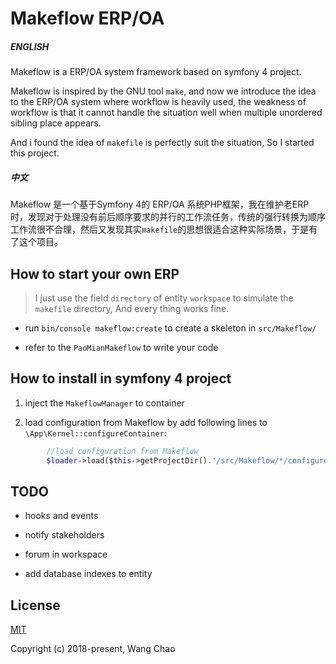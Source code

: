 
# Makeflow ERP/OA

##### ENGLISH


Makeflow is a ERP/OA system framework based on symfony 4 project.

Makeflow is inspired by the GNU tool `make`, and now we introduce the idea to the ERP/OA system where workflow is heavily used, the weakness of workflow is that it cannot handle the situation well when multiple unordered sibling place appears.

And i found the idea of `makefile` is perfectly suit the situation, So I started this project.



##### 中文


Makeflow 是一个基于Symfony 4的 ERP/OA 系统PHP框架，我在维护老ERP时，发现对于处理没有前后顺序要求的并行的工作流任务，传统的强行转换为顺序工作流很不合理，然后又发现其实`makefile`的思想很适合这种实际场景，于是有了这个项目。




## How to start your own ERP

>I just use the field `directory` of entity `workspace` to simulate the `makefile` directory, And every thing works fine.
 


- run `bin/console makeflow:create` to create a skeleton in `src/Makeflow/`

- refer to the `PaoMianMakeflow` to write your code


## How to install in symfony 4 project


1. inject the `MakeflowManager` to container

2. load configuration from Makeflow by add following lines to `\App\Kernel::configureContainer`:

```php
        //load configuration from Makeflow
        $loader->load($this->getProjectDir().'/src/Makeflow/*/configure.yaml', 'glob');
```



## TODO

- hooks and events

- notify stakeholders

- forum in workspace

- add database indexes to entity


## License

[MIT](http://opensource.org/licenses/MIT)

Copyright (c) 2018-present, Wang Chao

